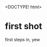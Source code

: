 <DOCTYPE! html>
<HTML>
  <head>
    <title># hello-world #</title>
  </head>  
  <body>
    <h1>first shot</h1>
    <p>first steps in, yew</p>
  </body>
</html>  


